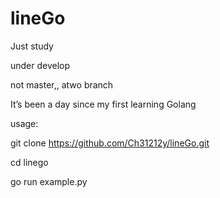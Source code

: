 # lineGo
Just study


under develop

not master,,
atwo branch

It’s been a day since my first learning Golang


usage:

git clone https://github.com/Ch31212y/lineGo.git

cd linego

go run example.py
